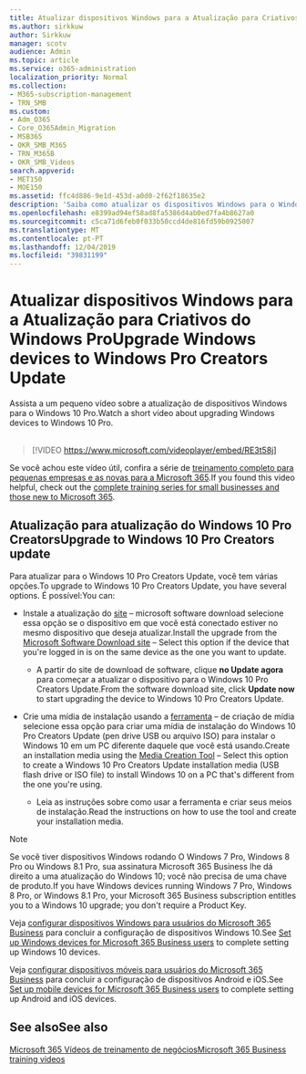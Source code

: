 ```yaml
---
title: Atualizar dispositivos Windows para a Atualização para Criativos do Windows Pro
ms.author: sirkkuw
author: Sirkkuw
manager: scotv
audience: Admin
ms.topic: article
ms.service: o365-administration
localization_priority: Normal
ms.collection:
- M365-subscription-management
- TRN_SMB
ms.custom:
- Adm_O365
- Core_O365Admin_Migration
- MSB365
- OKR_SMB_M365
- TRN_M365B
- OKR_SMB_Videos
search.appverid:
- MET150
- MOE150
ms.assetid: ffc4d886-9e1d-453d-a0d0-2f62f18635e2
description: 'Saiba como atualizar os dispositivos Windows para o Windows 10 Pro Creators Update. '
ms.openlocfilehash: e8399ad94ef58ad8fa5386d4ab0ed7fa4b8627a0
ms.sourcegitcommit: c5ca71d6feb0f033b50ccd4de816fd59b0925007
ms.translationtype: MT
ms.contentlocale: pt-PT
ms.lasthandoff: 12/04/2019
ms.locfileid: "39831199"
---
```

# <a name="upgrade-windows-devices-to-windows-pro-creators-update"></a><span data-ttu-id="fde54-103">Atualizar dispositivos Windows para a Atualização para Criativos do Windows Pro</span><span class="sxs-lookup"><span data-stu-id="fde54-103">Upgrade Windows devices to Windows Pro Creators Update</span></span>

<span data-ttu-id="fde54-104">Assista a um pequeno vídeo sobre a atualização de dispositivos Windows para o Windows 10 Pro.</span><span class="sxs-lookup"><span data-stu-id="fde54-104">Watch a short video about upgrading Windows devices to Windows 10 Pro.</span></span><br><br>

> [!VIDEO https://www.microsoft.com/videoplayer/embed/RE3t58j] 

<span data-ttu-id="fde54-105">Se você achou este vídeo útil, confira a série de [treinamento completo para pequenas empresas e as novas para a Microsoft 365](https://support.office.com/article/6ab4bbcd-79cf-4000-a0bd-d42ce4d12816).</span><span class="sxs-lookup"><span data-stu-id="fde54-105">If you found this video helpful, check out the [complete training series for small businesses and those new to Microsoft 365](https://support.office.com/article/6ab4bbcd-79cf-4000-a0bd-d42ce4d12816).</span></span>

## <a name="upgrade-to-windows-10-pro-creators-update"></a><span data-ttu-id="fde54-106">Atualização para atualização do Windows 10 Pro Creators</span><span class="sxs-lookup"><span data-stu-id="fde54-106">Upgrade to Windows 10 Pro Creators update</span></span>
  
<span data-ttu-id="fde54-107">Para atualizar para o Windows 10 Pro Creators Update, você tem várias opções.</span><span class="sxs-lookup"><span data-stu-id="fde54-107">To upgrade to Windows 10 Pro Creators Update, you have several options.</span></span> <span data-ttu-id="fde54-108">É possível:</span><span class="sxs-lookup"><span data-stu-id="fde54-108">You can:</span></span>
    
- <span data-ttu-id="fde54-109">Instale a atualização do [site](https://go.microsoft.com/fwlink/?LinkID=836951 ) &ndash; microsoft software download selecione essa opção se o dispositivo em que você está conectado estiver no mesmo dispositivo que deseja atualizar.</span><span class="sxs-lookup"><span data-stu-id="fde54-109">Install the upgrade from the [Microsoft Software Download site](https://go.microsoft.com/fwlink/?LinkID=836951 ) &ndash; Select this option if the device that you're logged in is on the same device as the one you want to update.</span></span> 

    - <span data-ttu-id="fde54-110">A partir do site de download de software, clique **no Update agora** para começar a atualizar o dispositivo para o Windows 10 Pro Creators Update.</span><span class="sxs-lookup"><span data-stu-id="fde54-110">From the software download site, click **Update now** to start upgrading the device to Windows 10 Pro Creators Update.</span></span> 
    
- <span data-ttu-id="fde54-111">Crie uma mídia de instalação usando a [ferramenta](https://go.microsoft.com/fwlink/?LinkID=836960) &ndash; de criação de mídia selecione essa opção para criar uma mídia de instalação do Windows 10 Pro Creators Update (pen drive USB ou arquivo ISO) para instalar o Windows 10 em um PC diferente daquele que você está usando.</span><span class="sxs-lookup"><span data-stu-id="fde54-111">Create an installation media using the [Media Creation Tool](https://go.microsoft.com/fwlink/?LinkID=836960) &ndash; Select this option to create a Windows 10 Pro Creators Update installation media (USB flash drive or ISO file) to install Windows 10 on a PC that's different from the one you're using.</span></span>

    - <span data-ttu-id="fde54-112">Leia as instruções sobre como usar a ferramenta e criar seus meios de instalação.</span><span class="sxs-lookup"><span data-stu-id="fde54-112">Read the instructions on how to use the tool and create your installation media.</span></span> 

> [!NOTE]
> <span data-ttu-id="fde54-113">Se você tiver dispositivos Windows rodando O Windows 7 Pro, Windows 8 Pro ou Windows 8.1 Pro, sua assinatura Microsoft 365 Business lhe dá direito a uma atualização do Windows 10; você não precisa de uma chave de produto.</span><span class="sxs-lookup"><span data-stu-id="fde54-113">If you have Windows devices running Windows 7 Pro, Windows 8 Pro, or Windows 8.1 Pro, your Microsoft 365 Business subscription entitles you to a Windows 10 upgrade; you don't require a Product Key.</span></span>
    
<span data-ttu-id="fde54-114">Veja [configurar dispositivos Windows para usuários do Microsoft 365 Business](set-up-windows-devices.md) para concluir a configuração de dispositivos Windows 10.</span><span class="sxs-lookup"><span data-stu-id="fde54-114">See [Set up Windows devices for Microsoft 365 Business users](set-up-windows-devices.md) to complete setting up Windows 10 devices.</span></span> 
  
<span data-ttu-id="fde54-115">Veja [configurar dispositivos móveis para usuários do Microsoft 365 Business](set-up-mobile-devices.md) para concluir a configuração de dispositivos Android e iOS.</span><span class="sxs-lookup"><span data-stu-id="fde54-115">See [Set up mobile devices for Microsoft 365 Business users](set-up-mobile-devices.md) to complete setting up Android and iOS devices.</span></span> 
  
## <a name="see-also"></a><span data-ttu-id="fde54-116">See also</span><span class="sxs-lookup"><span data-stu-id="fde54-116">See also</span></span>

[<span data-ttu-id="fde54-117">Microsoft 365 Vídeos de treinamento de negócios</span><span class="sxs-lookup"><span data-stu-id="fde54-117">Microsoft 365 Business training videos</span></span>](https://support.office.com/article/6ab4bbcd-79cf-4000-a0bd-d42ce4d12816)
